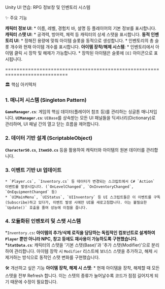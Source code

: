 Unity UI 연습: RPG 정보창 및 인벤토리 시스템

✨ 주요 기능

**캐릭터 정보 UI**: 
    * 이름, 레벨, 경험치 바, 설명 등 플레이어의 기본 정보를 표시합니다.
**캐릭터 스탯 UI**: 
    * 공격력, 방어력, 체력 등 캐릭터의 상세 스탯을 표시합니다.
**동적 인벤토리 UI**:
    * 정해진 용량에 맞춰 아이템 슬롯을 동적으로 생성합니다.
    * 인벤토리의 총 슬롯 개수와 현재 아이템 개수를 표시합니다.
**아이템 장착/해제 시스템**:
    * 인벤토리에서 아이템 클릭 시 장착 및 해제가 가능합니다.
    * 장착된 아이템은 슬롯에 `[E]` 아이콘으로 표시됩니다.

============================================================================

🏛️ 핵심 아키텍처

### 1. 매니저 시스템 (Singleton Pattern)
**`GameManager.cs`**: 게임의 핵심 데이터(플레이어 참조 등)를 관리하는 싱글톤 매니저입니다.
**`UIManager.cs`**: `UIBase`를 상속받는 모든 UI 패널들을 딕셔너리(Dictionary)로 관리하며, UI 패널 간의 열고 닫는 흐름을 제어합니다.

### 2. 데이터 기반 설계 (ScriptableObject)
**`CharacterSO.cs`**, **`ItemSO.cs`** 등을 활용하여 캐릭터와 아이템의 원본 데이터를 관리합니다.

### 3. 이벤트 기반 UI 업데이트
    * `Player.cs`, `Inventory.cs` 등 데이터가 변경되는 스크립트에서 C# `Action` 이벤트를 발생시킵니다. (`OnLevelChanged`, `OnInventoryChanged`, `OnEquipmentChanged` 등)
    * `UIMainMenu`, `UIStatus`, `UIInventory` 등 UI 스크립트들은 이 이벤트를 구독(Subscribe)하고 있다가, 이벤트 발생 시에만 UI를 새로고침합니다. 이는 불필요한 `Update()` 호출을 줄여 성능에 이점을 줍니다.

### 4. 모듈화된 인벤토리 및 스탯 시스템
   *`Inventory.cs`**: 아이템의 추가/삭제 로직을 담당하는 독립적인 컴포넌트로 설계하여 `Player` 뿐만 아니라 NPC, 창고 등에도 재사용이 가능하도록 구현했습니다.
   *`StatData.cs`**: 캐릭터의 스탯을 '기본 스탯(Base)'과 '추가 스탯(Modifier)'으로 분리하여 관리합니다. 아이템 장착 시 `Modifier` 리스트에 보너스 스탯을 추가하고, 해제 시 제거하는 방식으로 동적인 스탯 변화를 구현했습니다.


🛠️ 개선하고 싶은 기능
**아이템 장착, 해제 시 스탯**:
    * 현재 아이템을 장착, 해제할 때 모든 스텟을 전부 Refresh 합니다. 이는 스텟의 종류가 늘어날수록 코드가 점점 길어지게 되기 때문에 수정이 필요합니다.
